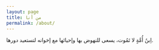 ```yaml
---
layout: page
title: من أنا
permalink: /about/
---
```


اِبنُ أُمَّةٍ لا تَمُوت، يسعى للنهوض بها وإحيائها مع إخوانه لتستعيد دورها.



